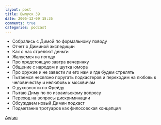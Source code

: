 ```yaml
---
layout: post
title: Выпуск 39
date: 2005-12-09 18:36
comments: true
categories: podcast
---
```


- Собрались с Димой по формальному поводу
- Отчет о Диминой экспедиции
- Как с нас стреляют деньги
- Жалуемся на погоду
- Про предстоящую завтра вечеринку
- Общение с народом и шутка юмора
- Про оружие и не завести ли его нам и где будем стрелять
- Пытаемся несвязно поругать подкастеров и переходим на любовь к человечеству и нелюбовь к москвичам
- О духовности по Фрейду
- Пытаю Диму по по израильскому вопросу
- Переход на вопросы дискриминации
- Обсуждаем новый Димин подкаст
- Подметание тротуаров как филосовская концепция

[Аудио](https://podcast.umputun.com/media/ump_podcast39.mp3)
<audio src="https://podcast.umputun.com/media/ump_podcast39.mp3" preload="none">
